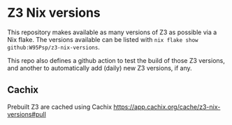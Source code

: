 # Z3 Nix versions
This repository makes available as many versions of Z3 as possible via
a Nix flake. The versions available can be listed with `nix flake show
github:W95Psp/z3-nix-versions`.

This repo also defines a github action to test the build of those Z3
versions, and another to automatically add (daily) new Z3 versions, if
any.

## Cachix
Prebuilt Z3 are cached using Cachix https://app.cachix.org/cache/z3-nix-versions#pull
